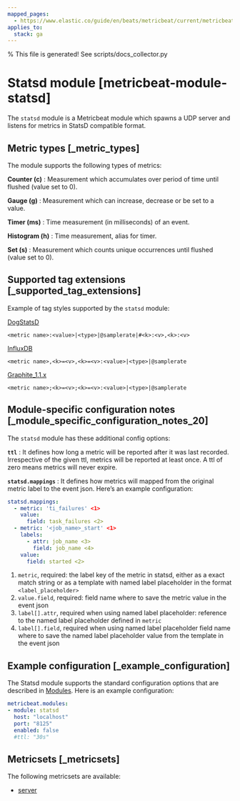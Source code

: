 ```yaml
---
mapped_pages:
  - https://www.elastic.co/guide/en/beats/metricbeat/current/metricbeat-module-statsd.html
applies_to:
  stack: ga
---
```


% This file is generated! See scripts/docs_collector.py

# Statsd module [metricbeat-module-statsd]

The `statsd` module is a Metricbeat module which spawns a UDP server and listens for metrics in StatsD compatible format.

## Metric types [_metric_types]

The module supports the following types of metrics:

**Counter (c)**
:   Measurement which accumulates over period of time until flushed (value set to 0).

**Gauge (g)**
:   Measurement which can increase, decrease or be set to a value.

**Timer (ms)**
:   Time measurement (in milliseconds) of an event.

**Histogram (h)**
:   Time measurement, alias for timer.

**Set (s)**
:   Measurement which counts unique occurrences until flushed (value set to 0).


## Supported tag extensions [_supported_tag_extensions]

Example of tag styles supported by the `statsd` module:

[DogStatsD](https://docs.datadoghq.com/developers/dogstatsd/datagram_shell/?tab=metrics#the-dogstatsd-protocol)

`<metric name>:<value>|<type>|@samplerate|#<k>:<v>,<k>:<v>`

[InfluxDB](https://github.com/influxdata/telegraf/blob/master/plugins/inputs/statsd/README.md#influx-statsd)

`<metric name>,<k>=<v>,<k>=<v>:<value>|<type>|@samplerate`

[Graphite_1.1.x](https://graphite.readthedocs.io/en/latest/tags.html#graphite-tag-support)

`<metric name>;<k>=<v>;<k>=<v>:<value>|<type>|@samplerate`


## Module-specific configuration notes [_module_specific_configuration_notes_20]

The `statsd` module has these additional config options:

**`ttl`**
:   It defines how long a metric will be reported after it was last recorded. Irrespective of the given ttl, metrics will be reported at least once. A ttl of zero means metrics will never expire.

**`statsd.mappings`**
:   It defines how metrics will mapped from the original metric label to the event json. Here’s an example configuration:

```yaml
statsd.mappings:
  - metric: 'ti_failures' <1>
    value:
      field: task_failures <2>
  - metric: '<job_name>_start' <1>
    labels:
      - attr: job_name <3>
        field: job_name <4>
    value:
      field: started <2>
```

1. `metric`, required: the label key of the metric in statsd, either as a exact match string or as a template with named label placeholder in the format `<label_placeholder>`
2. `value.field`, required: field name where to save the metric value in the event json
3. `label[].attr`, required when using named label placeholder: reference to the named label placeholder defined in `metric`
4. `label[].field`, required when using named label placeholder field name where to save the named label placeholder value from the template in the event json


## Example configuration [_example_configuration]

The Statsd module supports the standard configuration options that are described in [Modules](/reference/metricbeat/configuration-metricbeat.md). Here is an example configuration:

```yaml
metricbeat.modules:
- module: statsd
  host: "localhost"
  port: "8125"
  enabled: false
  #ttl: "30s"
```


## Metricsets [_metricsets]

The following metricsets are available:

* [server](/reference/metricbeat/metricbeat-metricset-statsd-server.md)
